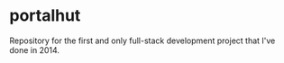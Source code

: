 # portalhut
Repository for the first and only full-stack development project that I've done in 2014.
